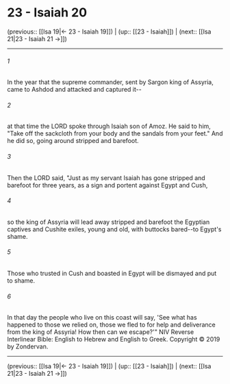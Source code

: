 # 23 - Isaiah 20

(previous:: [[Isa 19|← 23 - Isaiah 19]]) | (up:: [[23 - Isaiah]]) | (next:: [[Isa 21|23 - Isaiah 21 →]])

***


###### 1 
In the year that the supreme commander, sent by Sargon king of Assyria, came to Ashdod and attacked and captured it-- 

###### 2 
at that time the LORD spoke through Isaiah son of Amoz. He said to him, "Take off the sackcloth from your body and the sandals from your feet." And he did so, going around stripped and barefoot. 

###### 3 
Then the LORD said, "Just as my servant Isaiah has gone stripped and barefoot for three years, as a sign and portent against Egypt and Cush, 

###### 4 
so the king of Assyria will lead away stripped and barefoot the Egyptian captives and Cushite exiles, young and old, with buttocks bared--to Egypt's shame. 

###### 5 
Those who trusted in Cush and boasted in Egypt will be dismayed and put to shame. 

###### 6 
In that day the people who live on this coast will say, 'See what has happened to those we relied on, those we fled to for help and deliverance from the king of Assyria! How then can we escape?'" NIV Reverse Interlinear Bible: English to Hebrew and English to Greek. Copyright © 2019 by Zondervan.

***

(previous:: [[Isa 19|← 23 - Isaiah 19]]) | (up:: [[23 - Isaiah]]) | (next:: [[Isa 21|23 - Isaiah 21 →]])
